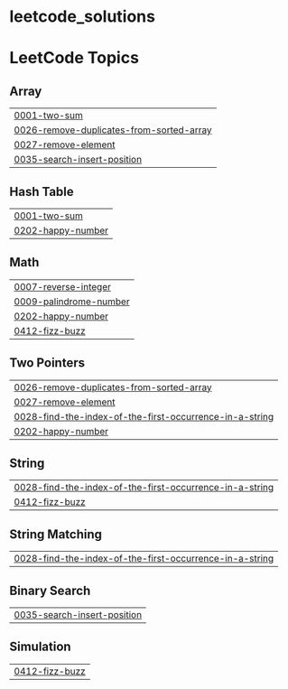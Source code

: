 # leetcode_solutions
<!---LeetCode Topics Start-->
# LeetCode Topics
## Array
|  |
| ------- |
| [0001-two-sum](https://github.com/srajankumar1/leetcode_solutions/tree/master/0001-two-sum) |
| [0026-remove-duplicates-from-sorted-array](https://github.com/srajankumar1/leetcode_solutions/tree/master/0026-remove-duplicates-from-sorted-array) |
| [0027-remove-element](https://github.com/srajankumar1/leetcode_solutions/tree/master/0027-remove-element) |
| [0035-search-insert-position](https://github.com/srajankumar1/leetcode_solutions/tree/master/0035-search-insert-position) |
## Hash Table
|  |
| ------- |
| [0001-two-sum](https://github.com/srajankumar1/leetcode_solutions/tree/master/0001-two-sum) |
| [0202-happy-number](https://github.com/srajankumar1/leetcode_solutions/tree/master/0202-happy-number) |
## Math
|  |
| ------- |
| [0007-reverse-integer](https://github.com/srajankumar1/leetcode_solutions/tree/master/0007-reverse-integer) |
| [0009-palindrome-number](https://github.com/srajankumar1/leetcode_solutions/tree/master/0009-palindrome-number) |
| [0202-happy-number](https://github.com/srajankumar1/leetcode_solutions/tree/master/0202-happy-number) |
| [0412-fizz-buzz](https://github.com/srajankumar1/leetcode_solutions/tree/master/0412-fizz-buzz) |
## Two Pointers
|  |
| ------- |
| [0026-remove-duplicates-from-sorted-array](https://github.com/srajankumar1/leetcode_solutions/tree/master/0026-remove-duplicates-from-sorted-array) |
| [0027-remove-element](https://github.com/srajankumar1/leetcode_solutions/tree/master/0027-remove-element) |
| [0028-find-the-index-of-the-first-occurrence-in-a-string](https://github.com/srajankumar1/leetcode_solutions/tree/master/0028-find-the-index-of-the-first-occurrence-in-a-string) |
| [0202-happy-number](https://github.com/srajankumar1/leetcode_solutions/tree/master/0202-happy-number) |
## String
|  |
| ------- |
| [0028-find-the-index-of-the-first-occurrence-in-a-string](https://github.com/srajankumar1/leetcode_solutions/tree/master/0028-find-the-index-of-the-first-occurrence-in-a-string) |
| [0412-fizz-buzz](https://github.com/srajankumar1/leetcode_solutions/tree/master/0412-fizz-buzz) |
## String Matching
|  |
| ------- |
| [0028-find-the-index-of-the-first-occurrence-in-a-string](https://github.com/srajankumar1/leetcode_solutions/tree/master/0028-find-the-index-of-the-first-occurrence-in-a-string) |
## Binary Search
|  |
| ------- |
| [0035-search-insert-position](https://github.com/srajankumar1/leetcode_solutions/tree/master/0035-search-insert-position) |
## Simulation
|  |
| ------- |
| [0412-fizz-buzz](https://github.com/srajankumar1/leetcode_solutions/tree/master/0412-fizz-buzz) |
<!---LeetCode Topics End-->